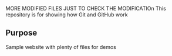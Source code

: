 MORE MODIFIED FILES
JUST TO CHECK THE MODIFICATIOn
This repository is for showing how Git and GitHub work

## Purpose

Sample website with plenty of files for demos
